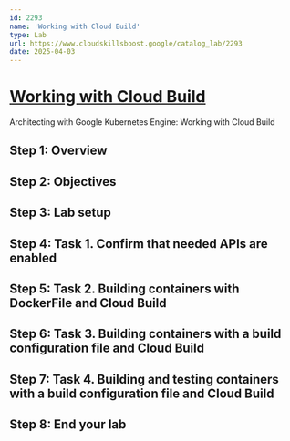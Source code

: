```yaml
---
id: 2293
name: 'Working with Cloud Build'
type: Lab
url: https://www.cloudskillsboost.google/catalog_lab/2293
date: 2025-04-03
---
```


# [Working with Cloud Build](https://www.cloudskillsboost.google/catalog_lab/2293)

Architecting with Google Kubernetes Engine: Working with Cloud Build

## Step 1: Overview

## Step 2: Objectives

## Step 3: Lab setup

## Step 4: Task 1. Confirm that needed APIs are enabled

## Step 5: Task 2. Building containers with DockerFile and Cloud Build

## Step 6: Task 3. Building containers with a build configuration file and Cloud Build

## Step 7: Task 4. Building and testing containers with a build configuration file and Cloud Build

## Step 8: End your lab
